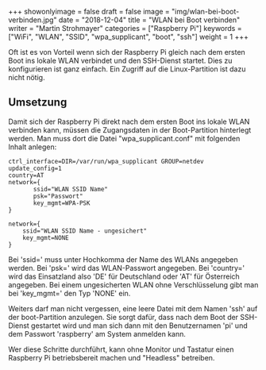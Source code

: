 +++
showonlyimage = false
draft = false
image = "img/wlan-bei-boot-verbinden.jpg"
date = "2018-12-04"
title = "WLAN bei Boot verbinden"
writer = "Martin Strohmayer"
categories = ["Raspberry Pi"]
keywords = ["WiFi", "WLAN", "SSID", "wpa_supplicant", "boot", "ssh"]
weight = 1
+++

Oft ist es von Vorteil wenn sich der Raspberry Pi gleich nach dem ersten Boot ins lokale WLAN verbindet und den SSH-Dienst startet. Dies zu konfigurieren ist ganz einfach. Ein Zugriff auf die Linux-Partition ist dazu nicht nötig.
<!--more-->


## Umsetzung

Damit sich der Raspberry Pi direkt nach dem ersten Boot ins lokale WLAN verbinden kann, müssen die Zugangsdaten in der Boot-Partition hinterlegt werden.
Man muss dort die Datei "wpa_supplicant.conf" mit folgenden Inhalt anlegen:

```
ctrl_interface=DIR=/var/run/wpa_supplicant GROUP=netdev
update_config=1
country=AT
network={
       ssid="WLAN SSID Name"
       psk="Passwort"
       key_mgmt=WPA-PSK
} 

network={
    ssid="WLAN SSID Name - ungesichert"
    key_mgmt=NONE
}
```
Bei 'ssid=' muss unter Hochkomma der Name des WLANs angegeben werden. Bei 'psk=' wird das WLAN-Passwort angegeben. Bei 'country=' wird das Einsatzland also 'DE' für Deutschland oder 'AT' für Österreich angegeben. Bei einem ungesicherten WLAN ohne Verschlüsselung gibt man bei 'key_mgmt=' den Typ 'NONE' ein.

Weiters darf man nicht vergessen, eine leere Datei mit dem Namen 'ssh' auf der boot-Partition anzulegen. Sie sorgt dafür, dass nach dem Boot der SSH-Dienst gestartet wird und man sich dann mit den Benutzernamen 'pi' und dem Passwort 'raspberry' am System anmelden kann.

Wer diese Schritte durchführt, kann ohne Monitor und Tastatur einen Raspberry Pi betriebsbereit machen und "Headless" betreiben.

 




